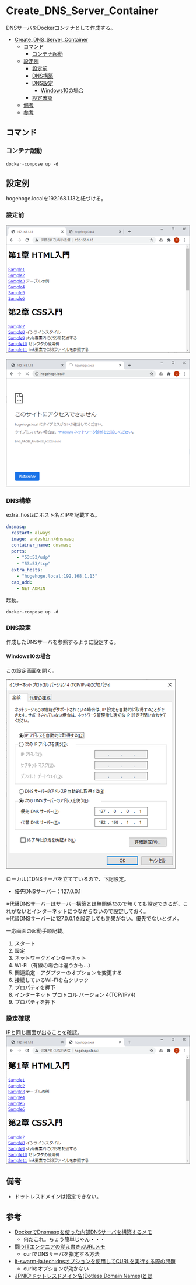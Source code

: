 # Create_DNS_Server_Container
DNSサーバをDockerコンテナとして作成する。

- [Create_DNS_Server_Container](#create_dns_server_container)
  - [コマンド](#コマンド)
    - [コンテナ起動](#コンテナ起動)
  - [設定例](#設定例)
    - [設定前](#設定前)
    - [DNS構築](#dns構築)
    - [DNS設定](#dns設定)
      - [Windows10の場合](#windows10の場合)
    - [設定確認](#設定確認)
  - [備考](#備考)
  - [参考](#参考)

## コマンド

### コンテナ起動

```
docker-compose up -d
```

## 設定例

hogehoge.localを192.168.1.13と紐づける。

### 設定前

![IP](./image/by_ip.png)

![before](./image/before.png)

### DNS構築

extra_hostsにホスト名とIPを記載する。
```docker-compose.yml
dnsmasq:
  restart: always
  image: andyshinn/dnsmasq
  container_name: dnsmasq
  ports:
    - "53:53/udp"
    - "53:53/tcp"
  extra_hosts:  
    - "hogehoge.local:192.168.1.13"
  cap_add:
    - NET_ADMIN
```

起動。
```
docker-compose up -d
```

### DNS設定

作成したDNSサーバを参照するように設定する。

#### Windows10の場合

この設定画面を開く。

![DNS_Setting](./image/dns_setting.png)

ローカルにDNSサーバを立てているので、下記設定。
- 優先DNSサーバー：127.0.0.1

※代替DNSサーバーはサーバー構築とは無関係なので無くても設定できるが、これがないとインターネットにつながらないので設定しておく。  
※代替DNSサーバーに127.0.0.1を設定しても効果がない。優先でないとダメ。

一応画面の起動手順記載。
1. スタート
2. 設定
3. ネットワークとインターネット
4. Wi-Fi（有線の場合は違うかも…）
5. 関連設定 - アダプターのオプションを変更する
6. 接続しているWi-Fiを右クリック
7. プロパティを押下
8. インターネット プロトコル バージョン 4(TCP/IPv4)
9. プロパティを押下

### 設定確認

IPと同じ画面が出ることを確認。
![after](./image/after.png)

## 備考

- ドットレスドメインは指定できない。

## 参考

- [DockerでDnsmasqを使った内部DNSサーバを構築するメモ](https://7me.nobiki.com/2020/04/22/dnsmasq-docker-memo/)
  - 何だこれ。ちょう簡単じゃん・・・
- [闘うITエンジニアの覚え書き:cURLメモ](https://www.magata.net/memo/index.php?cURL%A5%E1%A5%E2#x66a3dc9)
  - curlでDNSサーバを指定する方法
- [it-swarm-ja.tech:dnsオプションを使用してCURLを実行する際の問題](https://www.it-swarm-ja.tech/ja/networking/dns%E3%82%AA%E3%83%97%E3%82%B7%E3%83%A7%E3%83%B3%E3%82%92%E4%BD%BF%E7%94%A8%E3%81%97%E3%81%A6curl%E3%82%92%E5%AE%9F%E8%A1%8C%E3%81%99%E3%82%8B%E9%9A%9B%E3%81%AE%E5%95%8F%E9%A1%8C/997990830/)
  - curlのオプションが効かない
- [JPNIC:ドットレスドメイン名(Dotless Domain Names)とは](https://www.nic.ad.jp/ja/basics/terms/dotless-domain-name.html)